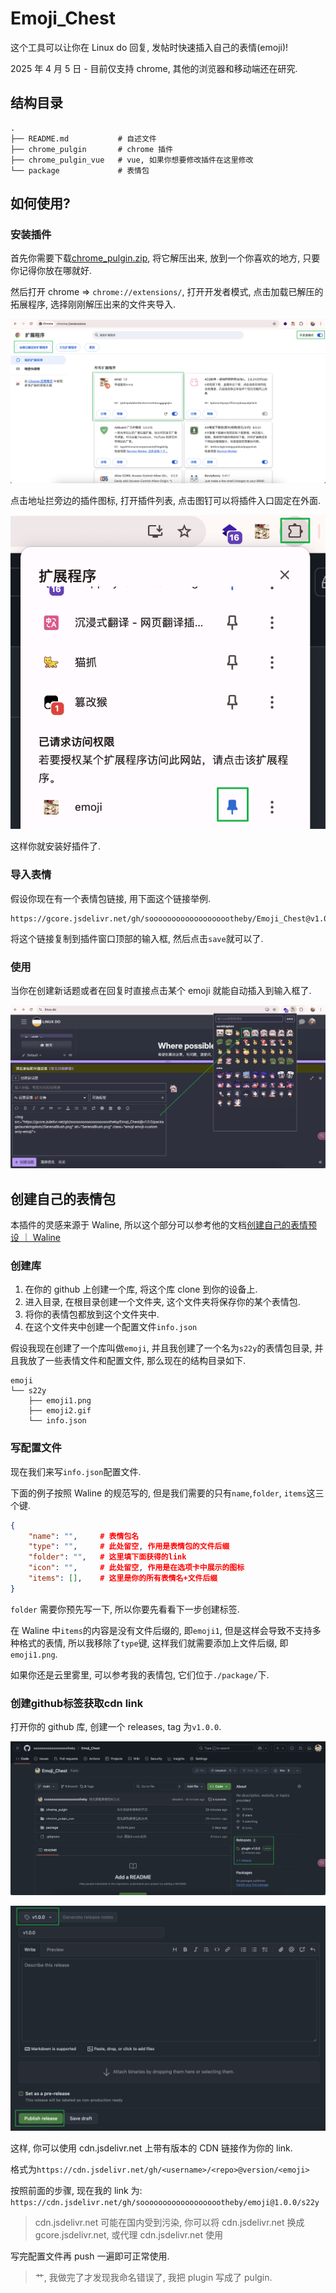 # Emoji_Chest

这个工具可以让你在 Linux do 回复, 发帖时快速插入自己的表情(emoji)!

2025 年 4 月 5 日 - 目前仅支持 chrome, 其他的浏览器和移动端还在研究.

## 结构目录

```
.
├── README.md           # 自述文件
├── chrome_pulgin       # chrome 插件
├── chrome_pulgin_vue   # vue, 如果你想要修改插件在这里修改
└── package             # 表情包
```

## 如何使用?

### 安装插件

首先你需要下载[chrome_pulgin.zip](https://github.com/sooooooooooooooooootheby/Emoji_Chest/releases/tag/p1.0.0), 将它解压出来, 放到一个你喜欢的地方, 只要你记得你放在哪就好.

然后打开 chrome => `chrome://extensions/`, 打开开发者模式, 点击加载已解压的拓展程序, 选择刚刚解压出来的文件夹导入.

![1](./docsImage/1.webp)

点击地址拦旁边的插件图标, 打开插件列表, 点击图钉可以将插件入口固定在外面.

![2](./docsImage/2.webp)

这样你就安装好插件了.

### 导入表情

假设你现在有一个表情包链接, 用下面这个链接举例.

```
https://gcore.jsdelivr.net/gh/sooooooooooooooooootheby/Emoji_Chest@v1.0.0/package/aurakingdom
```

将这个链接复制到插件窗口顶部的输入框, 然后点击`save`就可以了.

### 使用

当你在创建新话题或者在回复时直接点击某个 emoji 就能自动插入到输入框了.

![3](./docsImage/3.webp)

## 创建自己的表情包

本插件的灵感来源于 Waline, 所以这个部分可以参考他的文档[创建自己的表情预设 ｜ Waline](https://waline.js.org/cookbook/customize/emoji.html)

### 创建库

1. 在你的 github 上创建一个库, 将这个库 clone 到你的设备上.
2. 进入目录, 在根目录创建一个文件夹, 这个文件夹将保存你的某个表情包.
3. 将你的表情包都放到这个文件夹中.
4. 在这个文件夹中创建一个配置文件`info.json`

假设我现在创建了一个库叫做`emoji`, 并且我创建了一个名为`s22y`的表情包目录, 并且我放了一些表情文件和配置文件, 那么现在的结构目录如下.

```
emoji
└── s22y
    ├── emoji1.png
    ├── emoji2.gif
    └── info.json
```

### 写配置文件

现在我们来写`info.json`配置文件.

下面的例子按照 Waline 的规范写的, 但是我们需要的只有`name`,`folder`, `items`这三个键.

```json
{
    "name": "",     # 表情包名
    "type": "",     # 此处留空, 作用是表情包的文件后缀
    "folder": "",   # 这里填下面获得的link
    "icon": "",     # 此处留空, 作用是在选项卡中展示的图标
    "items": [],    # 这里是你的所有表情名+文件后缀
}
```

`folder` 需要你预先写一下, 所以你要先看看下一步创建标签.

在 Waline 中`items`的内容是没有文件后缀的, 即`emoji1`, 但是这样会导致不支持多种格式的表情, 所以我移除了`type`键, 这样我们就需要添加上文件后缀, 即`emoji1.png`.

如果你还是云里雾里, 可以参考我的表情包, 它们位于`./package/`下.

### 创建github标签获取cdn link

打开你的 github 库, 创建一个 releases, tag 为`v1.0.0`.

![4](./docsImage/4.webp)

![5](./docsImage/5.webp)

这样, 你可以使用 cdn.jsdelivr.net 上带有版本的 CDN 链接作为你的 link.

格式为`https://cdn.jsdelivr.net/gh/<username>/<repo>@version/<emoji>`

按照前面的步骤, 现在我的 link 为: `https://cdn.jsdelivr.net/gh/sooooooooooooooooootheby/emoji@1.0.0/s22y`

> cdn.jsdelivr.net 可能在国内受到污染, 你可以将 cdn.jsdelivr.net 换成 gcore.jsdelivr.net, 或代理 cdn.jsdelivr.net 使用

写完配置文件再 push 一遍即可正常使用.

> 艹, 我做完了才发现我命名错误了, 我把 plugin 写成了 pulgin.
